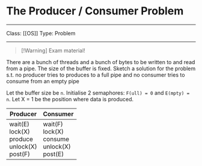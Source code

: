 # The Producer / Consumer Problem
___
Class: [[OS]]
Type: Problem
___

>[!Warning] Exam material!

There are a bunch of threads and a bunch of bytes to be written to and read from a pipe. The size of the buffer is fixed. Sketch a solution for the problem s.t. no producer tries to produces to a full pipe and no consumer tries to consume from an empty pipe

Let the buffer size be `n`. Initialise 2 semaphores: `F(ull) = 0` and `E(mpty) = n`. Let X = 1 be the position where data is produced.

| Producer                                              | Consumer                                              |
| ----------------------------------------------------- | ----------------------------------------------------- |
| wait(E)<br>lock(X)<br>produce<br>unlock(X)<br>post(F) | wait(F)<br>lock(X)<br>consume<br>unlock(X)<br>post(E) |
